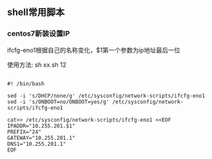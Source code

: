 ## shell常用脚本

### centos7新装设置IP

ifcfg-eno1根据自己的名称变化，$1第一个参数为ip地址最后一位

使用方法: sh xx.sh 12

```shell

#! /bin/bash

sed -i 's/DHCP/none/g' /etc/sysconfig/network-scripts/ifcfg-eno1
sed -i 's/ONBOOT=no/ONBOOT=yes/g' /etc/sysconfig/network-scripts/ifcfg-eno1

cat>> /etc/sysconfig/network-scripts/ifcfg-eno1 <<EOF
IPADDR="10.255.201.$1"
PREFIX="24"
GATEWAY="10.255.201.1"
DNS1="10.255.201.1"
EOF

```
